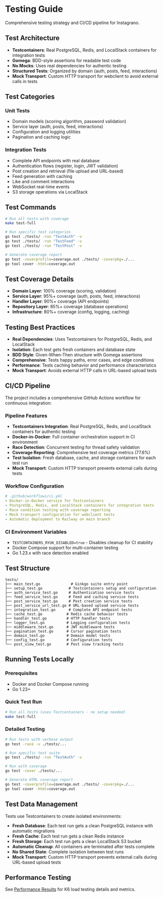 # Testing Guide

Comprehensive testing strategy and CI/CD pipeline for Instagrano.

## Test Architecture

- **Testcontainers**: Real PostgreSQL, Redis, and LocalStack containers for integration tests
- **Gomega**: BDD-style assertions for readable test code
- **No Mocks**: Uses real dependencies for authentic testing
- **Structured Tests**: Organized by domain (auth, posts, feed, interactions)
- **Mock Transport**: Custom HTTP transport for webclient to avoid external calls in tests

## Test Categories

### Unit Tests
- Domain models (scoring algorithm, password validation)
- Service layer (auth, posts, feed, interactions)
- Configuration and logging utilities
- Pagination and caching logic

### Integration Tests
- Complete API endpoints with real database
- Authentication flows (register, login, JWT validation)
- Post creation and retrieval (file upload and URL-based)
- Feed generation with caching
- Like and comment interactions
- WebSocket real-time events
- S3 storage operations via LocalStack

## Test Commands

```bash
# Run all tests with coverage
make test-full

# Run specific test categories
go test ./tests/ -run "TestAuth" -v
go test ./tests/ -run "TestFeed" -v
go test ./tests/ -run "TestPost" -v

# Generate coverage report
go test -coverprofile=coverage.out ./tests/ -coverpkg=./...
go tool cover -html=coverage.out
```

## Test Coverage Details

- **Domain Layer**: 100% coverage (scoring, validation)
- **Service Layer**: 95%+ coverage (auth, posts, feed, interactions)
- **Handler Layer**: 90%+ coverage (API endpoints)
- **Repository Layer**: 85%+ coverage (database operations)
- **Infrastructure**: 80%+ coverage (config, logging, caching)

## Testing Best Practices

- **Real Dependencies**: Uses Testcontainers for PostgreSQL, Redis, and LocalStack
- **Isolation**: Each test gets fresh containers and database state
- **BDD Style**: Given-When-Then structure with Gomega assertions
- **Comprehensive**: Tests happy paths, error cases, and edge conditions
- **Performance**: Tests caching behavior and performance characteristics
- **Mock Transport**: Avoids external HTTP calls in URL-based upload tests

## CI/CD Pipeline

The project includes a comprehensive GitHub Actions workflow for continuous integration:

### Pipeline Features
- **Testcontainers Integration**: Real PostgreSQL, Redis, and LocalStack containers for authentic testing
- **Docker-in-Docker**: Full container orchestration support in CI environment
- **Race Detection**: Concurrent testing for thread safety validation
- **Coverage Reporting**: Comprehensive test coverage metrics (77.6%)
- **Test Isolation**: Fresh database, cache, and storage containers for each test run
- **Mock Transport**: Custom HTTP transport prevents external calls during tests

### Workflow Configuration
```yaml
# .github/workflows/ci.yml
- Docker-in-Docker service for Testcontainers
- PostgreSQL, Redis, and LocalStack containers for integration tests
- Race condition testing with coverage reporting
- Mock transport configuration for webclient tests
- Automatic deployment to Railway on main branch
```

### CI Environment Variables
- `TESTCONTAINERS_RYUK_DISABLED=true` - Disables cleanup for CI stability
- Docker Compose support for multi-container testing
- Go 1.23.x with race detection enabled

## Test Structure

```
tests/
├── main_test.go              # Ginkgo suite entry point
├── setup_test.go            # Testcontainers setup and configuration
├── auth_service_test.go     # Authentication service tests
├── feed_service_test.go     # Feed and caching service tests
├── post_service_test.go     # Post creation service tests
├── post_service_url_test.go # URL-based upload service tests
├── integration_test.go      # Complete API endpoint tests
├── cache_test.go           # Redis cache behavior tests
├── handler_test.go         # HTTP handler tests
├── logger_test.go          # Logging configuration tests
├── middleware_test.go      # JWT middleware tests
├── pagination_test.go      # Cursor pagination tests
├── domain_test.go          # Domain model tests
├── config_test.go          # Configuration tests
└── post_view_test.go       # Post view tracking tests
```

## Running Tests Locally

### Prerequisites
- Docker and Docker Compose running
- Go 1.23+

### Quick Test Run
```bash
# Run all tests (uses Testcontainers - no setup needed)
make test-full
```

### Detailed Testing
```bash
# Run tests with verbose output
go test -race -v ./tests/...

# Run specific test suite
go test ./tests/ -run "TestAuth" -v

# Run with coverage
go test -cover ./tests/...

# Generate HTML coverage report
go test -coverprofile=coverage.out ./tests/ -coverpkg=./...
go tool cover -html=coverage.out
```

## Test Data Management

Tests use Testcontainers to create isolated environments:
- **Fresh Database**: Each test run gets a clean PostgreSQL instance with automatic migrations
- **Fresh Cache**: Each test run gets a clean Redis instance
- **Fresh Storage**: Each test run gets a clean LocalStack S3 bucket
- **Automatic Cleanup**: All containers are terminated after tests complete
- **No Shared State**: Complete isolation between test runs
- **Mock Transport**: Custom HTTP transport prevents external calls during URL-based upload tests

## Performance Testing

See [Performance Results](PERFORMANCE.md) for K6 load testing details and metrics.
